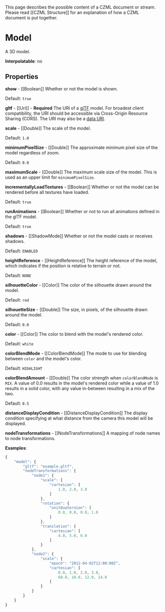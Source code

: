 This page describes the possible content of a CZML document or stream.  Please read [[CZML Structure]] for an explanation of how a CZML document is put together.

# Model

A 3D model.

**Interpolatable**: no

## Properties

**show** - [[Boolean]]
Whether or not the model is shown.

Default: `true`


**gltf** - [[Uri]] - **Required**
The URI of a <a href="https://github.com/KhronosGroup/glTF">glTF</a> model. For broadest client compatibility, the URI should be accessible via Cross-Origin Resource Sharing (CORS). The URI may also be a <a href="https://developer.mozilla.org/en/data_URIs">data URI</a>.


**scale** - [[Double]]
The scale of the model.

Default: `1.0`


**minimumPixelSize** - [[Double]]
The approximate minimum pixel size of the model regardless of zoom.

Default: `0.0`


**maximumScale** - [[Double]]
The maximum scale size of the model. This is used as an upper limit for `minimumPixelSize`.


**incrementallyLoadTextures** - [[Boolean]]
Whether or not the model can be rendered before all textures have loaded.

Default: `true`


**runAnimations** - [[Boolean]]
Whether or not to run all animations defined in the glTF model.

Default: `true`


**shadows** - [[ShadowMode]]
Whether or not the model casts or receives shadows.

Default: `ENABLED`


**heightReference** - [[HeightReference]]
The height reference of the model, which indicates if the position is relative to terrain or not.

Default: `NONE`


**silhouetteColor** - [[Color]]
The color of the silhouette drawn around the model.

Default: `red`


**silhouetteSize** - [[Double]]
The size, in pixels, of the silhouette drawn around the model.

Default: `0.0`


**color** - [[Color]]
The color to blend with the model's rendered color.

Default: `white`


**colorBlendMode** - [[ColorBlendMode]]
The mode to use for blending between `color` and the model's color.

Default: `HIGHLIGHT`


**colorBlendAmount** - [[Double]]
The color strength when `colorBlendMode` is `MIX`. A value of 0.0 results in the model's rendered color while a value of 1.0 results in a solid color, with any value in-between resulting in a mix of the two.

Default: `0.5`


**distanceDisplayCondition** - [[DistanceDisplayCondition]]
The display condition specifying at what distance from the camera this model will be displayed.


**nodeTransformations** - [[NodeTransformations]]
A mapping of node names to node transformations.

**Examples**:

```javascript
{
    "model": {
        "gltf": "example.gltf",
        "nodeTransformations": {
            "node1": {
                "scale": {
                    "cartesian": [
                        1.0, 2.0, 3.0
                    ]
                },
                "rotation": {
                    "unitQuaternion": [
                        0.0, 0.0, 0.0, 1.0
                    ]
                },
                "translation": {
                    "cartesian": [
                        4.0, 5.0, 6.0
                    ]
                }
            },
            "node2": {
                "scale": {
                    "epoch": "2012-04-02T12:00:00Z",
                    "cartesian": [
                        0.0, 1.0, 2.0, 3.0,
                        60.0, 10.0, 12.0, 14.0
                    ]
                }
            }
        }
    }
}
```


